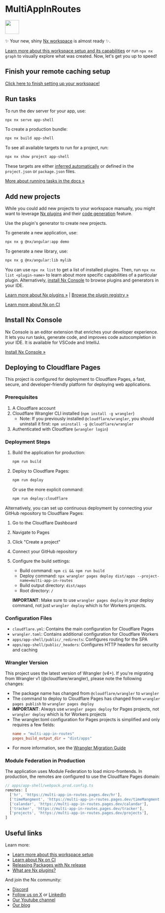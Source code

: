 # MultiAppInRoutes

<a alt="Nx logo" href="https://nx.dev" target="_blank" rel="noreferrer"><img src="https://raw.githubusercontent.com/nrwl/nx/master/images/nx-logo.png" width="45"></a>

✨ Your new, shiny [Nx workspace](https://nx.dev) is almost ready ✨.

[Learn more about this workspace setup and its capabilities](https://nx.dev/getting-started/tutorials/angular-monorepo-tutorial?utm_source=nx_project&amp;utm_medium=readme&amp;utm_campaign=nx_projects) or run `npx nx graph` to visually explore what was created. Now, let's get you up to speed!

## Finish your remote caching setup

[Click here to finish setting up your workspace!](https://cloud.nx.app/connect/GPuz3awMBn)


## Run tasks

To run the dev server for your app, use:

```sh
npx nx serve app-shell
```

To create a production bundle:

```sh
npx nx build app-shell
```

To see all available targets to run for a project, run:

```sh
npx nx show project app-shell
```

These targets are either [inferred automatically](https://nx.dev/concepts/inferred-tasks?utm_source=nx_project&utm_medium=readme&utm_campaign=nx_projects) or defined in the `project.json` or `package.json` files.

[More about running tasks in the docs &raquo;](https://nx.dev/features/run-tasks?utm_source=nx_project&utm_medium=readme&utm_campaign=nx_projects)

## Add new projects

While you could add new projects to your workspace manually, you might want to leverage [Nx plugins](https://nx.dev/concepts/nx-plugins?utm_source=nx_project&utm_medium=readme&utm_campaign=nx_projects) and their [code generation](https://nx.dev/features/generate-code?utm_source=nx_project&utm_medium=readme&utm_campaign=nx_projects) feature.

Use the plugin's generator to create new projects.

To generate a new application, use:

```sh
npx nx g @nx/angular:app demo
```

To generate a new library, use:

```sh
npx nx g @nx/angular:lib mylib
```

You can use `npx nx list` to get a list of installed plugins. Then, run `npx nx list <plugin-name>` to learn about more specific capabilities of a particular plugin. Alternatively, [install Nx Console](https://nx.dev/getting-started/editor-setup?utm_source=nx_project&utm_medium=readme&utm_campaign=nx_projects) to browse plugins and generators in your IDE.

[Learn more about Nx plugins &raquo;](https://nx.dev/concepts/nx-plugins?utm_source=nx_project&utm_medium=readme&utm_campaign=nx_projects) | [Browse the plugin registry &raquo;](https://nx.dev/plugin-registry?utm_source=nx_project&utm_medium=readme&utm_campaign=nx_projects)


[Learn more about Nx on CI](https://nx.dev/ci/intro/ci-with-nx#ready-get-started-with-your-provider?utm_source=nx_project&utm_medium=readme&utm_campaign=nx_projects)

## Install Nx Console

Nx Console is an editor extension that enriches your developer experience. It lets you run tasks, generate code, and improves code autocompletion in your IDE. It is available for VSCode and IntelliJ.

[Install Nx Console &raquo;](https://nx.dev/getting-started/editor-setup?utm_source=nx_project&utm_medium=readme&utm_campaign=nx_projects)

## Deploying to Cloudflare Pages

This project is configured for deployment to Cloudflare Pages, a fast, secure, and developer-friendly platform for deploying web applications.

### Prerequisites

1. A Cloudflare account
2. Cloudflare Wrangler CLI installed (`npm install -g wrangler`)
   - Note: If you previously installed `@cloudflare/wrangler`, you should uninstall it first: `npm uninstall -g @cloudflare/wrangler`
3. Authenticated with Cloudflare (`wrangler login`)

### Deployment Steps

1. Build the application for production:
   ```sh
   npm run build
   ```

2. Deploy to Cloudflare Pages:
   ```sh
   npm run deploy
   ```

   Or use the more explicit command:
   ```sh
   npm run deploy:cloudflare
   ```

Alternatively, you can set up continuous deployment by connecting your GitHub repository to Cloudflare Pages:

1. Go to the Cloudflare Dashboard
2. Navigate to Pages
3. Click "Create a project"
4. Connect your GitHub repository
5. Configure the build settings:
   - Build command: `npm ci && npm run build`
   - Deploy command: `npx wrangler pages deploy dist/apps --project-name=multi-app-in-routes`
   - Build output directory: `dist/apps`
   - Root directory: `/`

   **IMPORTANT**: Make sure to use `wrangler pages deploy` in your deploy command, not just `wrangler deploy` which is for Workers projects.

### Configuration Files

- `cloudflare.yml`: Contains the main configuration for Cloudflare Pages
- `wrangler.toml`: Contains additional configuration for Cloudflare Workers
- `apps/app-shell/public/_redirects`: Configures routing for the SPA
- `apps/app-shell/public/_headers`: Configures HTTP headers for security and caching

### Wrangler Version

This project uses the latest version of Wrangler (v4+). If you're migrating from Wrangler v1 (@cloudflare/wrangler), please note the following changes:

- The package name has changed from `@cloudflare/wrangler` to `wrangler`
- The command to deploy to Cloudflare Pages has changed from `wrangler pages publish` to `wrangler pages deploy`
- **IMPORTANT**: Always use `wrangler pages deploy` for Pages projects, not `wrangler deploy` which is for Workers projects
- The wrangler.toml configuration for Pages projects is simplified and only requires a few fields:
  ```toml
  name = "multi-app-in-routes"
  pages_build_output_dir = "dist/apps"
  ```
- For more information, see the [Wrangler Migration Guide](https://developers.cloudflare.com/workers/wrangler/migration/migrating-from-wrangler-1/#update-wrangler-version)

### Module Federation in Production

The application uses Module Federation to load micro-frontends. In production, the remotes are configured to use the Cloudflare Pages domain:

```typescript
// apps/app-shell/webpack.prod.config.ts
remotes: [
  ['hr', 'https://multi-app-in-routes.pages.dev/hr'],
  ['timeMangment', 'https://multi-app-in-routes.pages.dev/timeMangment'],
  ['calandar', 'https://multi-app-in-routes.pages.dev/calandar'],
  ['tracker', 'https://multi-app-in-routes.pages.dev/tracker'],
  ['projects', 'https://multi-app-in-routes.pages.dev/projects'],
]
```

## Useful links

Learn more:

- [Learn more about this workspace setup](https://nx.dev/getting-started/tutorials/angular-monorepo-tutorial?utm_source=nx_project&amp;utm_medium=readme&amp;utm_campaign=nx_projects)
- [Learn about Nx on CI](https://nx.dev/ci/intro/ci-with-nx?utm_source=nx_project&utm_medium=readme&utm_campaign=nx_projects)
- [Releasing Packages with Nx release](https://nx.dev/features/manage-releases?utm_source=nx_project&utm_medium=readme&utm_campaign=nx_projects)
- [What are Nx plugins?](https://nx.dev/concepts/nx-plugins?utm_source=nx_project&utm_medium=readme&utm_campaign=nx_projects)

And join the Nx community:
- [Discord](https://go.nx.dev/community)
- [Follow us on X](https://twitter.com/nxdevtools) or [LinkedIn](https://www.linkedin.com/company/nrwl)
- [Our Youtube channel](https://www.youtube.com/@nxdevtools)
- [Our blog](https://nx.dev/blog?utm_source=nx_project&utm_medium=readme&utm_campaign=nx_projects)
